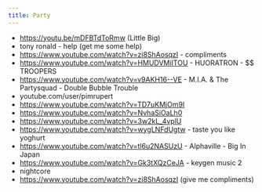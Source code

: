 ```yaml
---
title: Party
---
```

* https://youtu.be/mDFBTdToRmw (Little Big)
* tony ronald - help (get me some help)
* https://www.youtube.com/watch?v=zi8ShAosqzI - compliments
* https://www.youtube.com/watch?v=HMUDVMiITOU - HUORATRON - $$ TROOPERS
* https://www.youtube.com/watch?v=v9AKH16--VE - M.I.A. & The Partysquad - Double Bubble Trouble
* youtube.com/user/pimrupert
* https://www.youtube.com/watch?v=TD7uKMjOm9I
* https://www.youtube.com/watch?v=NvhaSiOaLh0
* https://www.youtube.com/watch?v=3w2kL_4vplU
* https://www.youtube.com/watch?v=wygLNFdUgtw - taste you like yoghurt
* https://www.youtube.com/watch?v=tl6u2NASUzU - Alphaville - Big In Japan
* https://www.youtube.com/watch?v=Gk3tXQzCeJA - keygen music 2
* nightcore
* https://www.youtube.com/watch?v=zi8ShAosqzI (give me compliments)
